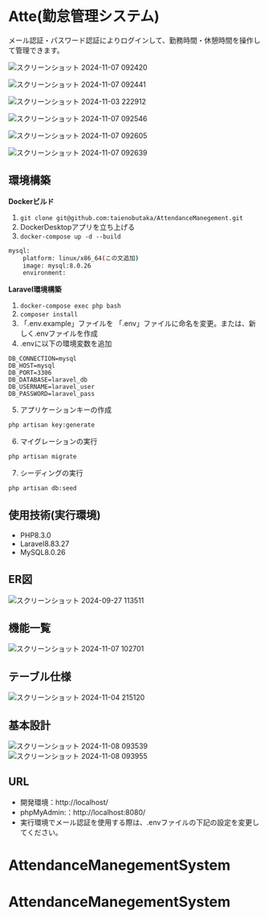# Atte(勤怠管理システム)

メール認証・パスワード認証によりログインして、勤務時間・休憩時間を操作して管理できます。

![スクリーンショット 2024-11-07 092420](https://github.com/user-attachments/assets/d006565b-0802-4e5c-a675-04aa8da0e037)

![スクリーンショット 2024-11-07 092441](https://github.com/user-attachments/assets/43fe0c57-af22-496d-95e8-1a7f0a688bf4)

![スクリーンショット 2024-11-03 222912](https://github.com/user-attachments/assets/ca0aeab2-88d5-4ab8-9fc8-34537c9a5624)

![スクリーンショット 2024-11-07 092546](https://github.com/user-attachments/assets/123d3d2d-a072-438d-b6b1-219e091703c7)

![スクリーンショット 2024-11-07 092605](https://github.com/user-attachments/assets/760d72e3-f9da-4d64-a5f4-355464723ebe)

![スクリーンショット 2024-11-07 092639](https://github.com/user-attachments/assets/98d8723a-09ab-4488-8e24-79f86ab0e02b)

## 環境構築

**Dockerビルド**
1. `git clone git@github.com:taienobutaka/AttendanceManegement.git`
2. DockerDesktopアプリを立ち上げる
3. `docker-compose up -d --build`

``` bash
mysql:
    platform: linux/x86_64(この文追加)
    image: mysql:8.0.26
    environment:
```
**Laravel環境構築**
1. `docker-compose exec php bash`
2. `composer install`
3. 「.env.example」ファイルを 「.env」ファイルに命名を変更。または、新しく.envファイルを作成
4. .envに以下の環境変数を追加
``` text
DB_CONNECTION=mysql
DB_HOST=mysql
DB_PORT=3306
DB_DATABASE=laravel_db
DB_USERNAME=laravel_user
DB_PASSWORD=laravel_pass
```
5. アプリケーションキーの作成
``` bash
php artisan key:generate
```

6. マイグレーションの実行
``` bash
php artisan migrate
```

7. シーディングの実行
``` bash
php artisan db:seed
```

## 使用技術(実行環境)
- PHP8.3.0
- Laravel8.83.27
- MySQL8.0.26

## ER図
![スクリーンショット 2024-09-27 113511](https://github.com/user-attachments/assets/9fdbbb6a-0d28-40f2-9a6f-e25c4e64073c)

## 機能一覧
![スクリーンショット 2024-11-07 102701](https://github.com/user-attachments/assets/721acbe9-e691-41f1-9111-9134fe18f1c3)

## テーブル仕様
![スクリーンショット 2024-11-04 215120](https://github.com/user-attachments/assets/aca458f9-1b0e-4e88-9a4b-ef8e0b74ef80)

## 基本設計
![スクリーンショット 2024-11-08 093539](https://github.com/user-attachments/assets/b2122e26-4375-4510-bec8-e8bf0f229041)
![スクリーンショット 2024-11-08 093955](https://github.com/user-attachments/assets/ce485481-ff97-41d2-bd09-6a3874a5f7e1)

## URL
- 開発環境：http://localhost/
- phpMyAdmin:：http://localhost:8080/
- 実行環境でメール認証を使用する際は、.envファイルの下記の設定を変更してください。
# AttendanceManegementSystem
# AttendanceManegementSystem
